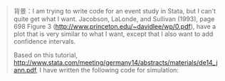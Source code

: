 
> 背景：I am trying to write code for an event study in Stata, but I can't quite get what I want. Jacobson, LaLonde, and Sullivan (1993), page 698 Figure 3 (http://www.princeton.edu/~davidlee/wp/0.pdf), have a plot that is very similar to what I want, except that I also want to add confidence intervals.
>
> Based on this tutorial, http://www.stata.com/meeting/germany14/abstracts/materials/de14_jann.pdf, I have written the following code for simulation:
